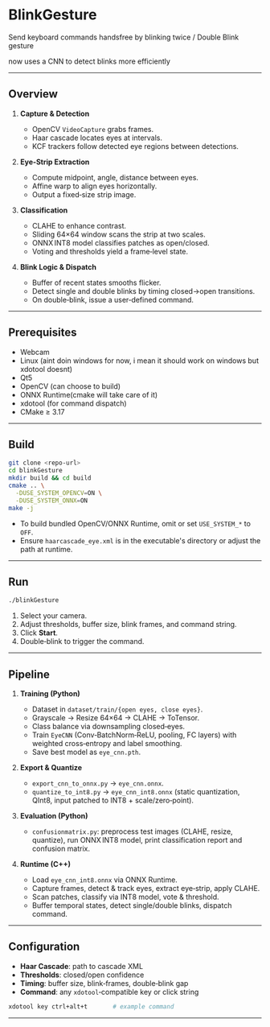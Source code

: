 # BlinkGesture

Send keyboard commands handsfree by blinking twice / Double Blink gesture

now uses a CNN to detect blinks more efficiently


---

## Overview

1. **Capture & Detection**  
   - OpenCV `VideoCapture` grabs frames.  
   - Haar cascade locates eyes at intervals.  
   - KCF trackers follow detected eye regions between detections.

2. **Eye‑Strip Extraction**  
   - Compute midpoint, angle, distance between eyes.  
   - Affine warp to align eyes horizontally.  
   - Output a fixed‑size strip image.

3. **Classification**  
   - CLAHE to enhance contrast.  
   - Sliding 64×64 window scans the strip at two scales.  
   - ONNX INT8 model classifies patches as open/closed.  
   - Voting and thresholds yield a frame‑level state.

4. **Blink Logic & Dispatch**  
   - Buffer of recent states smooths flicker.  
   - Detect single and double blinks by timing closed→open transitions.  
   - On double‑blink, issue a user‑defined command.

---

## Prerequisites

- Webcam
- Linux (aint doin windows for now, i mean it should work on windows but xdotool doesnt)
- Qt5  
- OpenCV (can choose to build)
- ONNX Runtime(cmake will take care of it) 
- xdotool (for command dispatch)  
- CMake ≥ 3.17  

---

## Build

```bash
git clone <repo-url>
cd blinkGesture
mkdir build && cd build
cmake .. \
  -DUSE_SYSTEM_OPENCV=ON \
  -DUSE_SYSTEM_ONNX=ON
make -j
```

* To build bundled OpenCV/ONNX Runtime, omit or set `USE_SYSTEM_*` to `OFF`.  
* Ensure `haarcascade_eye.xml` is in the executable's directory or adjust the path at runtime.

---

## Run

```bash
./blinkGesture
```

1. Select your camera.
2. Adjust thresholds, buffer size, blink frames, and command string.  
3. Click **Start**.  
4. Double‑blink to trigger the command.

---

## Pipeline

1. **Training (Python)**

   * Dataset in `dataset/train/{open eyes, close eyes}`.  
   * Grayscale → Resize 64×64 → CLAHE → ToTensor.  
   * Class balance via downsampling closed‑eyes.  
   * Train `EyeCNN` (Conv‑BatchNorm‑ReLU, pooling, FC layers) with weighted cross‑entropy and label smoothing.  
   * Save best model as `eye_cnn.pth`.

2. **Export & Quantize**

   * `export_cnn_to_onnx.py` → `eye_cnn.onnx`.  
   * `quantize_to_int8.py` → `eye_cnn_int8.onnx` (static quantization, QInt8, input patched to INT8 + scale/zero‑point).

3. **Evaluation (Python)**

   * `confusionmatrix.py`: preprocess test images (CLAHE, resize, quantize), run ONNX INT8 model, print classification report and confusion matrix.

4. **Runtime (C++)**

   * Load `eye_cnn_int8.onnx` via ONNX Runtime.  
   * Capture frames, detect & track eyes, extract eye‑strip, apply CLAHE.  
   * Scan patches, classify via INT8 model, vote & threshold.  
   * Buffer temporal states, detect single/double blinks, dispatch command.

---

## Configuration

* **Haar Cascade**: path to cascade XML  
* **Thresholds**: closed/open confidence  
* **Timing**: buffer size, blink‑frames, double‑blink gap  
* **Command**: any `xdotool`‑compatible key or click string

```bash
xdotool key ctrl+alt+t       # example command
```

---
